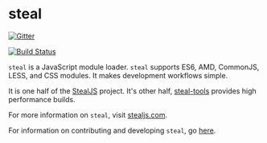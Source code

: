 # steal

[![Gitter](https://badges.gitter.im/Join%20Chat.svg)](https://gitter.im/bitovi/steal?utm_source=badge&utm_medium=badge&utm_campaign=pr-badge&utm_content=badge)

[![Build Status](https://travis-ci.org/bitovi/steal.svg?branch=master)](https://travis-ci.org/bitovi/steal)

`steal` is a JavaScript module loader. `steal` supports ES6, AMD, CommonJS, LESS, and 
CSS modules. It makes development workflows simple.

It is one half of the [StealJS](http://stealjs.com) project.  It's other half,
[steal-tools](https://github.com/bitovi/steal-tools) provides high performance builds.

For more information on `steal`, visit [stealjs.com](http://stealjs.com).

For information on contributing and developing `steal`, go [here](http://stealjs.com/docs/guides.Contributing.html).


